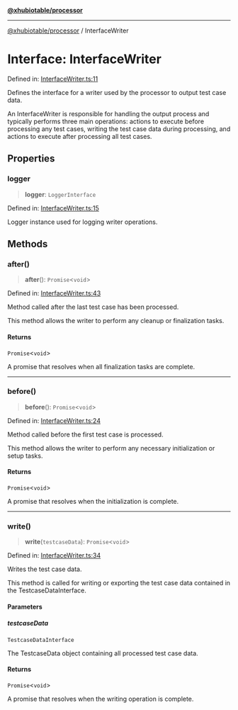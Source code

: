 [**@xhubiotable/processor**](../README.md)

***

[@xhubiotable/processor](../globals.md) / InterfaceWriter

# Interface: InterfaceWriter

Defined in: [InterfaceWriter.ts:11](https://github.com/xhubioTable/processor/blob/dd9cd7bf88ca5f4aa82c6b7600a42543cf46c289/src/InterfaceWriter.ts#L11)

Defines the interface for a writer used by the processor to output test case data.

An InterfaceWriter is responsible for handling the output process and typically
performs three main operations: actions to execute before processing any test cases,
writing the test case data during processing, and actions to execute after processing all test cases.

## Properties

### logger

> **logger**: `LoggerInterface`

Defined in: [InterfaceWriter.ts:15](https://github.com/xhubioTable/processor/blob/dd9cd7bf88ca5f4aa82c6b7600a42543cf46c289/src/InterfaceWriter.ts#L15)

Logger instance used for logging writer operations.

## Methods

### after()

> **after**(): `Promise`\<`void`\>

Defined in: [InterfaceWriter.ts:43](https://github.com/xhubioTable/processor/blob/dd9cd7bf88ca5f4aa82c6b7600a42543cf46c289/src/InterfaceWriter.ts#L43)

Method called after the last test case has been processed.

This method allows the writer to perform any cleanup or finalization tasks.

#### Returns

`Promise`\<`void`\>

A promise that resolves when all finalization tasks are complete.

***

### before()

> **before**(): `Promise`\<`void`\>

Defined in: [InterfaceWriter.ts:24](https://github.com/xhubioTable/processor/blob/dd9cd7bf88ca5f4aa82c6b7600a42543cf46c289/src/InterfaceWriter.ts#L24)

Method called before the first test case is processed.

This method allows the writer to perform any necessary initialization or setup tasks.

#### Returns

`Promise`\<`void`\>

A promise that resolves when the initialization is complete.

***

### write()

> **write**(`testcaseData`): `Promise`\<`void`\>

Defined in: [InterfaceWriter.ts:34](https://github.com/xhubioTable/processor/blob/dd9cd7bf88ca5f4aa82c6b7600a42543cf46c289/src/InterfaceWriter.ts#L34)

Writes the test case data.

This method is called for writing or exporting the test case data contained in the TestcaseDataInterface.

#### Parameters

##### testcaseData

`TestcaseDataInterface`

The TestcaseData object containing all processed test case data.

#### Returns

`Promise`\<`void`\>

A promise that resolves when the writing operation is complete.

